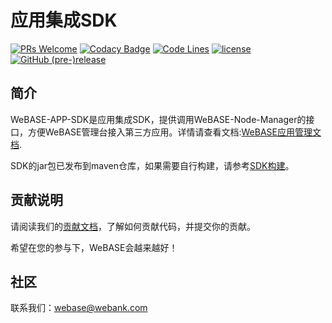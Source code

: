 # 应用集成SDK
[![PRs Welcome](https://img.shields.io/badge/PRs-welcome-brightgreen.svg?style=flat-square)](https://webasedoc.readthedocs.io/zh_CN/latest/docs/WeBASE/CONTRIBUTING.html)
[![Codacy Badge](https://api.codacy.com/project/badge/Grade/f5be085401f54e7080a654693ac260d4)](https://www.codacy.com/gh/WeBankFinTech/WeBASE-APP-SDK?utm_source=github.com&amp;utm_medium=referral&amp;utm_content=WeBankFinTech/WeBASE-APP-SDK&amp;utm_campaign=Badge_Grade)
[![Code Lines](https://tokei.rs/b1/github/WeBankFinTech/WeBASE-APP-SDK?category=code)](https://github.com/WeBankFinTech/WeBASE-APP-SDK)
[![license](http://img.shields.io/badge/license-Apache%20v2-blue.svg)](http://www.apache.org/licenses/)
[![GitHub (pre-)release](https://img.shields.io/github/release/WeBankFinTech/WeBASE-APP-SDK/all.svg)](https://github.com/WeBankFinTech/WeBASE-APP-SDK/releases)

## 简介
WeBASE-APP-SDK是应用集成SDK，提供调用WeBASE-Node-Manager的接口，方便WeBASE管理台接入第三方应用。详情请查看文档:[WeBASE应用管理文档](https://webasedoc.readthedocs.io/zh_CN/latest/docs/WeBASE-APP-SDK/index.html).

SDK的jar包已发布到maven仓库，如果需要自行构建，请参考[SDK构建](./install.md)。

## 贡献说明
请阅读我们的[贡献文档](https://webasedoc.readthedocs.io/zh_CN/latest/docs/WeBASE/CONTRIBUTING.html)，了解如何贡献代码，并提交你的贡献。

希望在您的参与下，WeBASE会越来越好！

## 社区
联系我们：webase@webank.com
